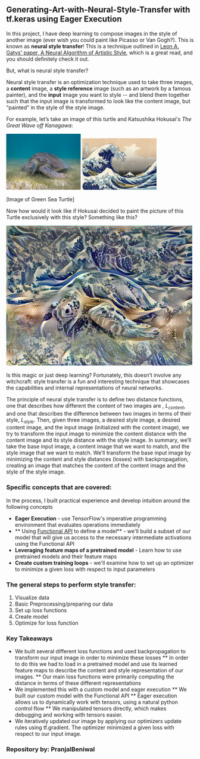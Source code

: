 ## Generating-Art-with-Neural-Style-Transfer with tf.keras using Eager Execution

In this project, I have deep learning to compose images in the style of another image (ever wish you could paint like Picasso or Van Gogh?). This is known as **neural style transfer**! This is a technique outlined in [Leon A. Gatys' paper, A Neural Algorithm of Artistic Style](https://arxiv.org/abs/1508.06576), which is a great read, and you should definitely check it out. 

But, what is neural style transfer?

Neural style transfer is an optimization technique used to take three images, a **content** image, a **style reference** image (such as an artwork by a famous painter), and the **input** image you want to style -- and blend them together such that the input image is transformed to look like the content image, but “painted” in the style of the style image.


For example, let’s take an image of this turtle and Katsushika Hokusai's *The Great Wave off Kanagawa*:

<img src="https://github.com/tensorflow/models/blob/master/research/nst_blogpost/Green_Sea_Turtle_grazing_seagrass.jpg?raw=1" alt="Drawing" style="width: 200px;"/>
<img src="https://github.com/tensorflow/models/blob/master/research/nst_blogpost/The_Great_Wave_off_Kanagawa.jpg?raw=1" alt="Drawing" style="width: 200px;"/>

[Image of Green Sea Turtle]

Now how would it look like if Hokusai decided to paint the picture of this Turtle exclusively with this style? Something like this?

<img src="https://github.com/tensorflow/models/blob/master/research/nst_blogpost/wave_turtle.png?raw=1" alt="Drawing" style="width: 500px;"/>

Is this magic or just deep learning? Fortunately, this doesn’t involve any witchcraft: style transfer is a fun and interesting technique that showcases the capabilities and internal representations of neural networks.  

The principle of neural style transfer is to define two distance functions, one that describes how different the content of two images are , $L_{content}$, and one that describes the difference between two images in terms of their style, $L_{style}$. Then, given three images, a desired style image, a desired content image, and the input image (initialized with the content image), we try to transform the input image to minimize the content distance with the content image and its style distance with the style image. 
In summary, we’ll take the base input image, a content image that we want to match, and the style image that we want to match. We’ll transform the base input image by minimizing the content and style distances (losses) with backpropagation, creating an image that matches the content of the content image and the style of the style image. 

### Specific concepts that are covered:
In the process, I built practical experience and develop intuition around the following concepts

* **Eager Execution** - use TensorFlow's imperative programming environment that evaluates operations immediately 
* ** Using [Functional API](https://keras.io/getting-started/functional-api-guide/) to define a model** - we'll build a subset of our model that will give us access to the necessary intermediate activations using the Functional API 
* **Leveraging feature maps of a pretrained model** - Learn how to use pretrained models and their feature maps 
* **Create custom training loops** - we'll examine how to set up an optimizer to minimize a given loss with respect to input parameters

### The general steps to perform style transfer:

1. Visualize data
2. Basic Preprocessing/preparing our data
3. Set up loss functions 
4. Create model
5. Optimize for loss function

### Key Takeaways
* We built several different loss functions and used backpropagation to transform our input image in order to minimize these losses
** In order to do this we had to load in a pretrained model and use its learned feature maps to describe the content and style representation of our images.
** Our main loss functions were primarily computing the distance in terms of these different representations
* We implemented this with a custom model and eager execution
** We built our custom model with the Functional API
** Eager execution allows us to dynamically work with tensors, using a natural python control flow
** We manipulated tensors directly, which makes debugging and working with tensors easier.
* We iteratively updated our image by applying our optimizers update rules using tf.gradient. The optimizer minimized a given loss with respect to our input image.

### Repository by: PranjalBeniwal
